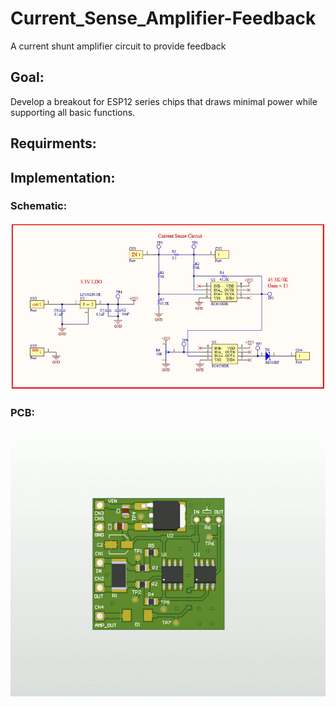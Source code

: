 # Current_Sense_Amplifier-Feedback
A current shunt amplifier circuit to provide feedback
## Goal:
Develop a breakout for ESP12 series chips that draws minimal power while supporting all basic functions.

## Requirments:

## Implementation:
### Schematic:
![](Images/Schematic.JPG) 
### PCB:
![](Images/PCB.gif) 
